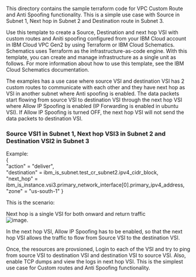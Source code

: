 This directory contains the sample terraform code for VPC Custom Route and Anti Spoofing functionality. This is a simple use case with Source in Subnet 1, Next hop in Subnet 2 and Destination route in Subnet 3.

Use this template to create a Source, Destination and next hop VSI with custom routes and Aniti spoofing configured from your IBM Cloud account in IBM Cloud VPC Gen2 by using Terraform or IBM Cloud Schematics. Schematics uses Terraform as the infrastructure-as-code engine. With this template, you can create and manage infrastructure as a single unit as follows. For more information about how to use this template, see the IBM Cloud Schematics documentation.

The examples has a use case where source VSI and destination VSI has 2 custom routes to communicate with each other and they have next hop as VSI in another subnet where Anti spoofing is enabled. The data packets start flowing from source VSI to destination VSI through the next hop VSI where Allow IP Spoofing is enabled (IP Forwarding is enabled in ubuntu VSI). If Allow IP Spoofing is turned OFF, the next hop VSI will not send the data packets to destination VSI.  

### Source VSI1 in Subnet 1, Next hop VSI3 in Subnet 2 and Destination VSI2 in Subnet 3

Example:  
{   
	"action" = "deliver",  
	"destination" = ibm_is_subnet.test_cr_subnet2.ipv4_cidr_block,   
	"next_hop" = ibm_is_instance.vsi3.primary_network_interface[0].primary_ipv4_address,  
	"zone" = "us-south-1" 
}   

This is the scenario:

Next hop is a single VSI for both onward and return traffic  
![image](https://media.github.ibm.com/user/237778/files/56341b00-c2a1-11ea-8098-5b990fa2ab7e). 

In the next hop VSI, Allow IP Spoofing has to be enabled, so that the next hop VSI allows the traffic to flow from Source VSI to the destination VSI.

Once, the resources are provsioned, Login to each of the VSI and try to ping from source VSI to destination VSI and destination VSI to source VSI. Also, enable TCP dumps and view the logs in next hop VSI. This is the simplest use case for Custom routes and Anti Spoofing functionality. 

